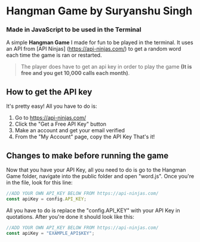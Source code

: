 # Hangman Game by Suryanshu Singh

### Made in JavaScript to be used in the Terminal

A simple **Hangman Game** I made for fun to be played in the terminal. It uses an API from [API Ninjas] (https://api-ninjas.com/) to get a random word each time the game is ran or restarted.

> The player does have to get an api key in order to play the game **(It is free and you get 10,000 calls each month)**.

## How to get the API key

It's pretty easy! All you have to do is:

1. Go to https://api-ninjas.com/
2. Click the "Get a Free API Key" button
3. Make an account and get your email verified
4. From the "My Account" page, copy the API Key
   That's it!

## Changes to make before running the game

Now that you have your API Key, all you need to do is go to the Hangman Game folder, navigate into the public folder and open "word.js". Once you're in the file, look for this line:

```javascript
//ADD YOUR OWN API_KEY BELOW FROM https://api-ninjas.com/
const apiKey = config.API_KEY;
```

All you have to do is replace the "config.API_KEY" with your API Key in quotations. After you're done it should look like this:

```javascript
//ADD YOUR OWN API_KEY BELOW FROM https://api-ninjas.com/
const apiKey = "EXAMPLE_API$KEY";
```
